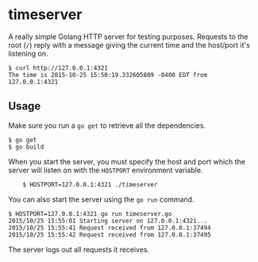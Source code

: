 # timeserver
A really simple Golang HTTP server for testing purposes. Requests to the root (`/`) reply with a message giving the current time and the host/port it's listening on.

    $ curl http://127.0.0.1:4321
    The time is 2015-10-25 15:50:19.332605809 -0400 EDT from 127.0.0.1:4321

## Usage
Make sure you run a `go get` to retrieve all the dependencies.

    $ go get
    $ go build

When you start the server, you must specify the host and port which the server will listen on with the `HOSTPORT` environment variable.

        $ HOSTPORT=127.0.0.1:4321 ./timeserver

You can also start the server using the `go run` command.

    $ HOSTPORT=127.0.0.1:4321 go run timeserver.go
    2015/10/25 15:55:01 Starting server on 127.0.0.1:4321...
    2015/10/25 15:55:41 Request received from 127.0.0.1:37494
    2015/10/25 15:55:42 Request received from 127.0.0.1:37495

The server logs out all requests it receives.
